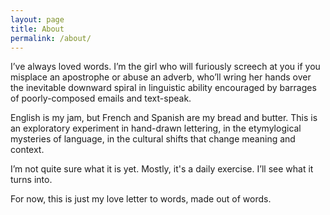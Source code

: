 ```yaml
---
layout: page
title: About
permalink: /about/
---
```


I&rsquo;ve always loved words. I&rsquo;m the girl who will furiously screech at you if you misplace an apostrophe or abuse an adverb, who&rsquo;ll wring her hands over the inevitable downward spiral in linguistic ability encouraged by barrages of poorly-composed emails and text-speak. 

English is my jam, but French and Spanish are my bread and butter. This is an exploratory experiment in hand-drawn lettering, in the etymylogical mysteries of language, in the cultural shifts that change meaning and context. 

I&rsquo;m not quite sure what it is yet. Mostly, it's a daily exercise. I&rsquo;ll see what it turns into.

For now, this is just my love letter to words, made out of words. 
